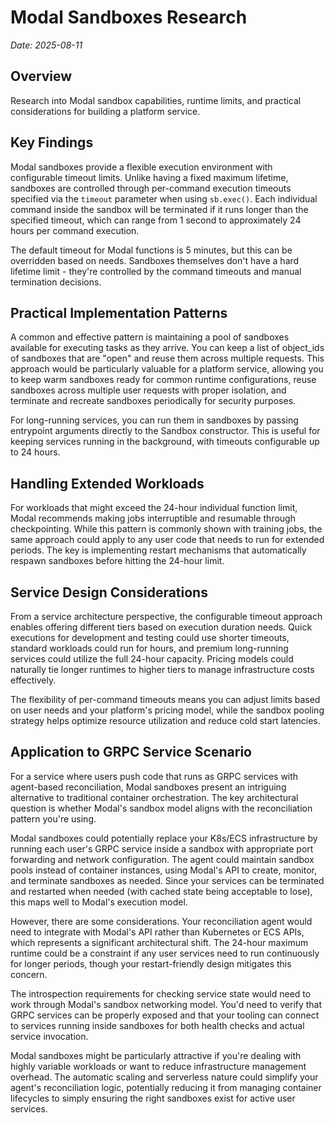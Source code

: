 # Modal Sandboxes Research
*Date: 2025-08-11*

## Overview
Research into Modal sandbox capabilities, runtime limits, and practical considerations for building a platform service.

## Key Findings

Modal sandboxes provide a flexible execution environment with configurable timeout limits. Unlike having a fixed maximum lifetime, sandboxes are controlled through per-command execution timeouts specified via the `timeout` parameter when using `sb.exec()`. Each individual command inside the sandbox will be terminated if it runs longer than the specified timeout, which can range from 1 second to approximately 24 hours per command execution.

The default timeout for Modal functions is 5 minutes, but this can be overridden based on needs. Sandboxes themselves don't have a hard lifetime limit - they're controlled by the command timeouts and manual termination decisions.

## Practical Implementation Patterns

A common and effective pattern is maintaining a pool of sandboxes available for executing tasks as they arrive. You can keep a list of object_ids of sandboxes that are "open" and reuse them across multiple requests. This approach would be particularly valuable for a platform service, allowing you to keep warm sandboxes ready for common runtime configurations, reuse sandboxes across multiple user requests with proper isolation, and terminate and recreate sandboxes periodically for security purposes.

For long-running services, you can run them in sandboxes by passing entrypoint arguments directly to the Sandbox constructor. This is useful for keeping services running in the background, with timeouts configurable up to 24 hours.

## Handling Extended Workloads

For workloads that might exceed the 24-hour individual function limit, Modal recommends making jobs interruptible and resumable through checkpointing. While this pattern is commonly shown with training jobs, the same approach could apply to any user code that needs to run for extended periods. The key is implementing restart mechanisms that automatically respawn sandboxes before hitting the 24-hour limit.

## Service Design Considerations

From a service architecture perspective, the configurable timeout approach enables offering different tiers based on execution duration needs. Quick executions for development and testing could use shorter timeouts, standard workloads could run for hours, and premium long-running services could utilize the full 24-hour capacity. Pricing models could naturally tie longer runtimes to higher tiers to manage infrastructure costs effectively.

The flexibility of per-command timeouts means you can adjust limits based on user needs and your platform's pricing model, while the sandbox pooling strategy helps optimize resource utilization and reduce cold start latencies.

## Application to GRPC Service Scenario

For a service where users push code that runs as GRPC services with agent-based reconciliation, Modal sandboxes present an intriguing alternative to traditional container orchestration. The key architectural question is whether Modal's sandbox model aligns with the reconciliation pattern you're using.

Modal sandboxes could potentially replace your K8s/ECS infrastructure by running each user's GRPC service inside a sandbox with appropriate port forwarding and network configuration. The agent could maintain sandbox pools instead of container instances, using Modal's API to create, monitor, and terminate sandboxes as needed. Since your services can be terminated and restarted when needed (with cached state being acceptable to lose), this maps well to Modal's execution model.

However, there are some considerations. Your reconciliation agent would need to integrate with Modal's API rather than Kubernetes or ECS APIs, which represents a significant architectural shift. The 24-hour maximum runtime could be a constraint if any user services need to run continuously for longer periods, though your restart-friendly design mitigates this concern.

The introspection requirements for checking service state would need to work through Modal's sandbox networking model. You'd need to verify that GRPC services can be properly exposed and that your tooling can connect to services running inside sandboxes for both health checks and actual service invocation.

Modal sandboxes might be particularly attractive if you're dealing with highly variable workloads or want to reduce infrastructure management overhead. The automatic scaling and serverless nature could simplify your agent's reconciliation logic, potentially reducing it from managing container lifecycles to simply ensuring the right sandboxes exist for active user services.